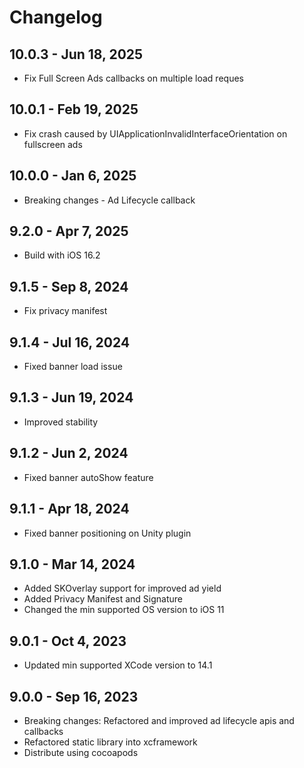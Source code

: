 # Changelog
## 10.0.3 - Jun 18, 2025

* Fix Full Screen Ads callbacks on multiple load reques

## 10.0.1 - Feb 19, 2025

* Fix crash caused by UIApplicationInvalidInterfaceOrientation on fullscreen ads
 
## 10.0.0 - Jan 6, 2025

* Breaking changes - Ad Lifecycle callback
 
 ## 9.2.0 - Apr 7, 2025

* Build with iOS 16.2
 
## 9.1.5 - Sep 8, 2024

* Fix privacy manifest 

## 9.1.4 - Jul 16, 2024

* Fixed banner load issue

## 9.1.3 - Jun 19, 2024

* Improved stability

## 9.1.2 - Jun 2, 2024

* Fixed banner autoShow feature

## 9.1.1 - Apr 18, 2024

* Fixed banner positioning on Unity plugin

## 9.1.0 - Mar 14, 2024

* Added SKOverlay support for improved ad yield
* Added Privacy Manifest and Signature
* Changed the min supported OS version to iOS 11

## 9.0.1 - Oct 4, 2023

* Updated min supported XCode version to 14.1

## 9.0.0 - Sep 16, 2023

* Breaking changes: Refactored and improved ad lifecycle apis and callbacks
* Refactored static library into xcframework
* Distribute using cocoapods
